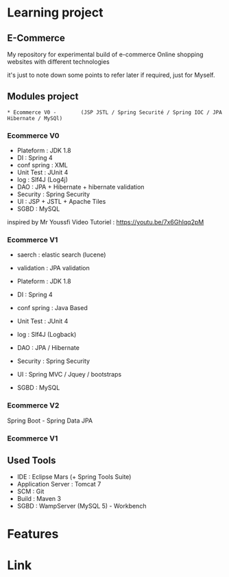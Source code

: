 # Learning project

## E-Commerce

My repository for experimental build of e-commerce Online shopping websites with different technologies 

it's just to note down some points to refer later if required, just for Myself. 

## Modules project


	* Ecommerce V0 - 		(JSP JSTL / Spring Securité / Spring IOC / JPA Hibernate / MySQl)
	

	
### Ecommerce V0

* Plateform : JDK 1.8
* DI : Spring 4
* conf spring : XML
* Unit Test : JUnit 4
* log : Slf4J (Log4j) 
* DAO : JPA + Hibernate + hibernate validation
* Security	: Spring Security
* UI : JSP + JSTL + Apache Tiles
* SGBD : MySQL

inspired by Mr Youssfi Video Tutoriel : https://youtu.be/7x6GhIqq2pM

### Ecommerce V1

* saerch : elastic search (lucene)
* validation : JPA validation

* Plateform : JDK 1.8
* DI : Spring 4
* conf spring : Java Based
* Unit Test : JUnit 4
* log : Slf4J (Logback) 
* DAO : JPA / Hibernate
* Security	: Spring Security
* UI : Spring MVC / Jquey / bootstraps
* SGBD : MySQL

### Ecommerce V2

Spring Boot - Spring Data JPA 

### Ecommerce V1

## Used Tools

* IDE : Eclipse Mars (+ Spring Tools Suite)
* Application Server : Tomcat 7
* SCM : Git
* Build : Maven 3
* SGBD : WampServer (MySQL 5) - Workbench

# Features


# Link

